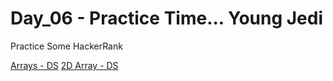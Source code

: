 # Day_06 - Practice Time... Young Jedi

Practice Some HackerRank

[Arrays - DS](https://www.hackerrank.com/challenges/arrays-ds/submissions/code/234274585)
[2D Array - DS](https://www.hackerrank.com/challenges/2d-array/submissions/code/234279962)
